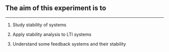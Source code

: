 ## The aim of this experiment is to 
***
1. Study stability of systems 

2. Apply stability analysis to LTI systems 

3. Understand some feedback systems and their stability 


 







 

